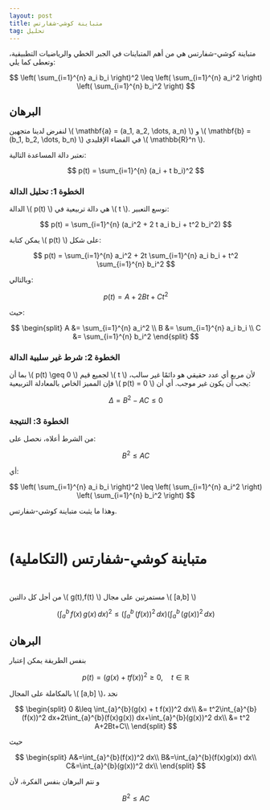 ```yaml
---
layout: post
title: متباينة كوشي-شفارتس
tag: تحليل
---
```





متباينة كوشي-شفارتس هي من أهم المتباينات في الجبر الخطي والرياضيات التطبيقية، وتعطى كما يلي:

$$
\left( \sum_{i=1}^{n} a_i b_i \right)^2 \leq \left( \sum_{i=1}^{n} a_i^2 \right) \left( \sum_{i=1}^{n} b_i^2 \right)
$$

## البرهان

لنفرض لدينا متجهين \\( \mathbf{a} = (a_1, a_2, \dots, a_n) \\) و \\( \mathbf{b} = (b_1, b_2, \dots, b_n) \\) في الفضاء الإقليدي \\( \mathbb{R}^n \\).

نعتبر دالة المساعدة التالية:

$$
p(t) = \sum_{i=1}^{n} (a_i + t b_i)^2
$$

### الخطوة 1: تحليل الدالة

الدالة \\( p(t) \\) هي دالة تربيعية في \\( t \\). نوسع التعبير:

$$
p(t) = \sum_{i=1}^{n} (a_i^2 + 2 t a_i b_i + t^2 b_i^2)
$$

يمكن كتابة \\( p(t) \\) على شكل:

$$
p(t) = \sum_{i=1}^{n} a_i^2 + 2t \sum_{i=1}^{n} a_i b_i + t^2 \sum_{i=1}^{n} b_i^2
$$

وبالتالي:

$$
p(t) = A + 2Bt + Ct^2
$$

حيث:

$$
\begin{split}
A &= \sum_{i=1}^{n} a_i^2 \\
B &= \sum_{i=1}^{n} a_i b_i \\
C &= \sum_{i=1}^{n} b_i^2
\end{split}
$$

### الخطوة 2: شرط غير سلبية الدالة

بما أن \\( p(t) \geq 0 \\) لجميع قيم \\( t \\) لأن مربع أي عدد حقيقي هو دائمًا غير سالب، فإن المميز الخاص بالمعادلة التربيعية \\( p(t) = 0 \\) يجب أن يكون غير موجب. أي أن:

$$
\Delta = B^2 - AC \leq 0
$$

### الخطوة 3: النتيجة

من الشرط أعلاه، نحصل على:

$$
B^2 \leq AC
$$

أي:

$$
\left( \sum_{i=1}^{n} a_i b_i \right)^2 \leq \left( \sum_{i=1}^{n} a_i^2 \right) \left( \sum_{i=1}^{n} b_i^2 \right)
$$

وهذا ما يثبت متباينة كوشي-شفارتس.

<br>


# متباينة كوشي-شفارتس (التكاملية) 

<br>

من أجل كل دالتين  \\( g(t),f(t) \\) مستمرتين على مجال  \\( [a,b] \\)

$$
\Big(\int_{a}^{b}\, f(x)\,g(x)\, dx\Big)^2\leq \Big(\int_{a}^{b}\, \big(f(x)\big)^2\,dx \Big)\Big(\int_{a}^{b}\, \big(g(x)\big)^2\,dx\Big)
$$


## البرهان

بنفس الطريقة يمكن إعتبار 

$$
p(t) =  (g(x) + t f(x))^2\geq 0, \quad t\in\mathbb{R}
$$

بالمكاملة على المجال  \\( [a,b] \\)، نجد

$$
\begin{split}
0 &\leq \int_{a}^{b}(g(x) + t f(x))^2 dx\\
&= t^2\int_{a}^{b}(f(x))^2 dx+2t\int_{a}^{b}(f(x)g(x)) dx+\int_{a}^{b}(g(x))^2 dx\\
&= t^2 A+2Bt+C\\
\end{split}
$$

حيث

$$
\begin{split}
A&=\int_{a}^{b}(f(x))^2 dx\\
B&=\int_{a}^{b}(f(x)g(x)) dx\\
C&=\int_{a}^{b}(g(x))^2 dx\\
\end{split}
$$

و نتم البرهان بنفس الفكرة، لأن

$$
B^2 \leq AC
$$

<br>

<br>
